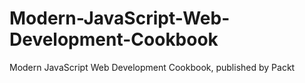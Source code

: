 # Modern-JavaScript-Web-Development-Cookbook
Modern JavaScript Web Development Cookbook, published by Packt
